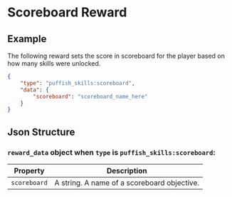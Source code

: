 # Scoreboard Reward

## Example

The following reward sets the score in scoreboard for the player based on how many skills were unlocked.

```json
{
	"type": "puffish_skills:scoreboard",
	"data": {
		"scoreboard": "scoreboard_name_here"
	}
}
```

## Json Structure

### `reward_data` object when `type` is `puffish_skills:scoreboard`:

|Property|Description|
|-|-|
|`scoreboard`|A string. A name of a scoreboard objective.|